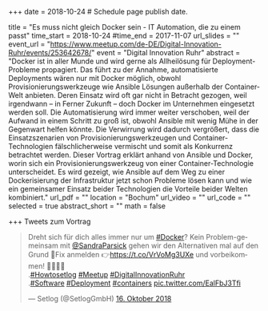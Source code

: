 +++
date = 2018-10-24  # Schedule page publish date.

title = "Es muss nicht gleich Docker sein - IT Automation, die zu einem passt"
time_start = 2018-10-24
#time_end = 2017-11-07
url_slides = ""
event_url = "https://www.meetup.com/de-DE/Digital-Innovation-Ruhr/events/253642678/"
event = "Digital Innovation Ruhr"
abstract = "Docker ist in aller Munde und wird gerne als Allheilösung für Deployment-Probleme propagiert. Das führt zu der Annahme, automatisierte Deployments wären nur mit Docker möglich, obwohl Provisionierungswerkzeuge wie Ansible Lösungen außerhalb der Container-Welt anbieten. Deren Einsatz wird oft gar nicht in Betracht gezogen, weil irgendwann – in Ferner Zukunft – doch Docker im Unternehmen eingesetzt werden soll. Die Automatisierung wird immer weiter verschoben, weil der Aufwand in einem Schritt zu groß ist, obwohl Ansible mit wenig Mühe in der Gegenwart helfen könnte. Die Verwirrung wird dadurch vergrößert, dass die Einsatzszenarien von Provisionierungswerkzeugen und Container-Technologien fälschlicherweise vermischt und somit als Konkurrenz betrachtet werden. Dieser Vortrag erklärt anhand von Ansible und Docker, worin sich ein Provisionierungswerkzeug von einer Container-Technologie unterscheidet. Es wird gezeigt, wie Ansible auf dem Weg zu einer Dockerisierung der Infrastruktur jetzt schon Probleme lösen kann und wie ein gemeinsamer Einsatz beider Technologien die Vorteile beider Welten kombiniert."
url_pdf = ""
location = "Bochum"
url_video = ""
url_code = ""
selected = true
abstract_short = ""
math = false

+++
Tweets zum Vortrag

<blockquote class="twitter-tweet" data-lang="de"><p lang="de" dir="ltr">Dreht sich für dich alles immer nur um <a href="https://twitter.com/hashtag/Docker?src=hash&amp;ref_src=twsrc%5Etfw">#Docker</a>? Kein Problem-gemeinsam mit <a href="https://twitter.com/SandraParsick?ref_src=twsrc%5Etfw">@SandraParsick</a> gehen wir den Alternativen mal auf den Grund 🧐Fix anmelden 👉<a href="https://t.co/VrVoMg3UXe">https://t.co/VrVoMg3UXe</a> und vorbeikommen! 🏃‍♂️🏃‍♀️<br>.<a href="https://twitter.com/hashtag/Howtosetlog?src=hash&amp;ref_src=twsrc%5Etfw">#Howtosetlog</a> <a href="https://twitter.com/hashtag/Meetup?src=hash&amp;ref_src=twsrc%5Etfw">#Meetup</a> <a href="https://twitter.com/hashtag/DigitalInnovationRuhr?src=hash&amp;ref_src=twsrc%5Etfw">#DigitalInnovationRuhr</a><br>.<a href="https://twitter.com/hashtag/Software?src=hash&amp;ref_src=twsrc%5Etfw">#Software</a> <a href="https://twitter.com/hashtag/Deployment?src=hash&amp;ref_src=twsrc%5Etfw">#Deployment</a> <a href="https://twitter.com/hashtag/containers?src=hash&amp;ref_src=twsrc%5Etfw">#containers</a> <a href="https://t.co/EalFbJ3Tfi">pic.twitter.com/EalFbJ3Tfi</a></p>&mdash; Setlog (@SetlogGmbH) <a href="https://twitter.com/SetlogGmbH/status/1052130510384836610?ref_src=twsrc%5Etfw">16. Oktober 2018</a></blockquote>
<script async src="https://platform.twitter.com/widgets.js" charset="utf-8"></script>
